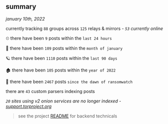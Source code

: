 
## summary
_january 10th, 2022_

currently tracking `88` groups across `125` relays & mirrors - _`53` currently online_

⏲ there have been `9` posts within the `last 24 hours`

🦈 there have been `109` posts within the `month of january`

🪐 there have been `1110` posts within the `last 90 days`

🏚 there have been `105` posts within the `year of 2022`

🦕 there have been `2467` posts `since the dawn of ransomwatch`

there are `43` custom parsers indexing posts

_`20` sites using v2 onion services are no longer indexed - [support.torproject.org](https://support.torproject.org/onionservices/v2-deprecation/)_

> see the project [README](https://github.com/thetanz/ransomwatch#ransomwatch--) for backend technicals
